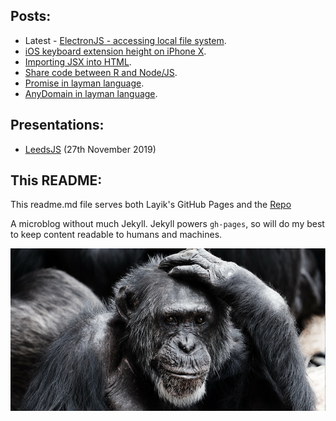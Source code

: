 Posts:
- 

* Latest - [ElectronJS - accessing local file system](https://layik.github.io/electronjsfiles).
* [iOS keyboard extension height on iPhone X](https://layik.github.io/iOSkb).
* [Importing JSX into HTML](https://layik.github.io/htmljsx).
* [Share code between R and Node/JS](https://layik.github.io/sharedjs).
* [Promise in layman language](https://layik.github.io/jspromise).
* [AnyDomain in layman language](https://layik.github.io/anydomain).


Presentations:
-
* [LeedsJS](https://layik.github.io/presentations/leedsjs/slides.html) (27th November 2019)

This README:
- 

This readme.md file serves both Layik's GitHub Pages and the [Repo](https://github.com/layik/layik.github.io)


A microblog without much Jekyll. Jekyll powers `gh-pages`, so will do my best to keep content readable to humans and machines.

![Image from PixaBay](/images/pixabay.png)
